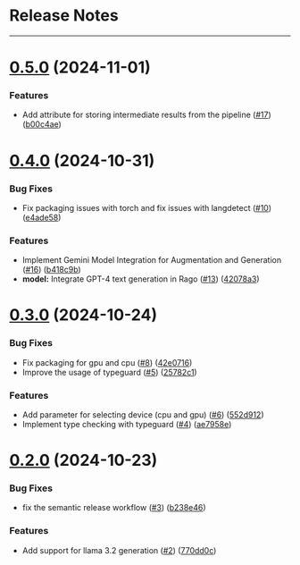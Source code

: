 # Release Notes
---

# [0.5.0](https://github.com/osl-incubator/rago/compare/0.4.0...0.5.0) (2024-11-01)


### Features

* Add attribute for storing intermediate results from the pipeline ([#17](https://github.com/osl-incubator/rago/issues/17)) ([b00c4ae](https://github.com/osl-incubator/rago/commit/b00c4aeb102b6947fbe06e964976cd480c60a0b1))

# [0.4.0](https://github.com/osl-incubator/rago/compare/0.3.0...0.4.0) (2024-10-31)


### Bug Fixes

* Fix packaging issues with torch and fix issues with langdetect ([#10](https://github.com/osl-incubator/rago/issues/10)) ([e4ade58](https://github.com/osl-incubator/rago/commit/e4ade58f274d0c0fd8c34cbb21431d00bc122954))


### Features

* Implement Gemini Model Integration for Augmentation and Generation ([#16](https://github.com/osl-incubator/rago/issues/16)) ([b418c9b](https://github.com/osl-incubator/rago/commit/b418c9be414333a3575e17ac42cd7bf89483a815))
* **model:** Integrate GPT-4 text generation in Rago ([#13](https://github.com/osl-incubator/rago/issues/13)) ([42078a3](https://github.com/osl-incubator/rago/commit/42078a359dbe64f39e9ddcb9e8f3cf4289dff52a))

# [0.3.0](https://github.com/osl-incubator/rago/compare/0.2.0...0.3.0) (2024-10-24)


### Bug Fixes

* Fix packaging for gpu and cpu ([#8](https://github.com/osl-incubator/rago/issues/8)) ([42e0716](https://github.com/osl-incubator/rago/commit/42e071607f38ef37130bbb1f24bcfde6e93b1dc3))
* Improve the usage of typeguard ([#5](https://github.com/osl-incubator/rago/issues/5)) ([25782c1](https://github.com/osl-incubator/rago/commit/25782c1db85024fa117b70db61b02fcea16b6f46))


### Features

* Add parameter for selecting device (cpu and gpu) ([#6](https://github.com/osl-incubator/rago/issues/6)) ([552d912](https://github.com/osl-incubator/rago/commit/552d91259a813163224a25c466d2c1fecff6a982))
* Implement type checking with typeguard ([#4](https://github.com/osl-incubator/rago/issues/4)) ([ae7958e](https://github.com/osl-incubator/rago/commit/ae7958e501f0964a62411449184c27bed3c9413f))

# [0.2.0](https://github.com/osl-incubator/rago/compare/0.1.0...0.2.0) (2024-10-23)


### Bug Fixes

* fix the semantic release workflow ([#3](https://github.com/osl-incubator/rago/issues/3)) ([b238e46](https://github.com/osl-incubator/rago/commit/b238e46e1ab42d10669c258e70cfb238074be064))


### Features

* Add support for llama 3.2 generation ([#2](https://github.com/osl-incubator/rago/issues/2)) ([770dd0c](https://github.com/osl-incubator/rago/commit/770dd0c45ed34d6b3a9a06537defae830fadca97))

